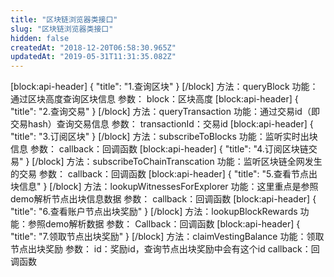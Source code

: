 ```yaml
---
title: "区块链浏览器类接口"
slug: "区块链浏览器类接口"
hidden: false
createdAt: "2018-12-20T06:58:30.965Z"
updatedAt: "2019-05-31T11:31:35.082Z"
---
```

[block:api-header]
{
  "title": "1.查询区块"
}
[/block]
方法：queryBlock
功能：通过区块高度查询区块信息
参数：
block：区块高度
[block:api-header]
{
  "title": "2.查询交易"
}
[/block]
方法：queryTransaction
功能：通过交易id（即交易hash）查询交易信息
参数：
transactionId：交易id
[block:api-header]
{
  "title": "3.订阅区块"
}
[/block]
方法：subscribeToBlocks
功能：监听实时出块信息
参数：
callback：回调函数
[block:api-header]
{
  "title": "4.订阅区块链交易"
}
[/block]
方法：subscribeToChainTranscation
功能：监听区块链全网发生的交易 
参数：
callback：回调函数
[block:api-header]
{
  "title": "5.查看节点出块信息"
}
[/block]
方法：lookupWitnessesForExplorer
功能：这里重点是参照demo解析节点出块信息数据
参数：
callback：回调函数
[block:api-header]
{
  "title": "6.查看账户节点出块奖励"
}
[/block]
方法：lookupBlockRewards
功能：参照demo解析数据
参数：
Callback：回调函数
[block:api-header]
{
  "title": "7.领取节点出块奖励"
}
[/block]
方法：claimVestingBalance
功能：领取节点出块奖励
参数：
id：奖励id，查询节点出块奖励中会有这个id
callback：回调函数